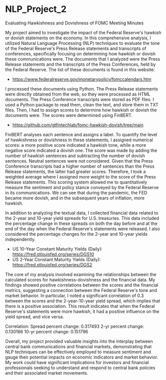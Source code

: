 # NLP_Project_2
Evaluating Hawkishness and Dovishness of FOMC Meeting Minutes

My project aimed to investigate the impact of the Federal Reserve's hawkish or dovish statements on the economy. In this comprehensive analysis, I utilized Natural Language Processing (NLP) techniques to evaluate the tone of the Federal Reserve's Press Release statements and transcripts of conferences, specifically focusing on determining how hawkish or dovish these communications were.
The documents that I analyzed were the Press Release statements and the transcripts of the Press Conferences, held by the Federal Reserve. The list of these documents is found in this website:
* https://www.federalreserve.gov/monetarypolicy/fomccalendars.htm

I processed these documents using Python. The Press Release statements were directly obtained from the web, so they were processed as HTML documents. The Press Conference transcripts were stored as PDF files. I used a Python package to read them, clean the text, and store them in TXT files.
Then, I had to assign scores to determine how hawkish or dovish the documents were. The scores were determined using FinBERT.
* https://github.com/gtfintechlab/fomc-hawkish-dovish/tree/main

FinBERT analyses each sentence and assigns a label. To quantify the level of hawkishness or dovishness in these statements, I assigned numerical scores: a more positive score indicated a hawkish tone, while a more negative score indicated a dovish one. The score was made by adding the number of hawkish sentences and subtracting the number of dovish sentences. Neutral sentences were not considered.
Given that the Press Conference transcripts had a higher number of sentences than the Press Release statements, the latter had greater scores. Therefore, I took a weighted average where I assigned more weight to the score of the Press Release statements.
This scoring system allowed me to quantitatively measure the sentiment and policy stance conveyed by the Federal Reserve in its communications. We can see that during the pandemic, the FED became more dovish, and in the subsequent years of inflation, more hawkish.

In addition to analyzing the textual data, I collected financial data related to the 2-year and 10-year yield spreads for U.S. treasuries. This data included the percentage change in these spreads on both the day before and at the end of the day when the Federal Reserve's statements were released. I also considered the percentage changes for the 2-year and 10-year yields independently.
* US 10-Year Constant Maturity Yields (Daily): https://fred.stlouisfed.org/series/DGS10
* US 2-Year Constant Maturity Yields (Daily): https://fred.stlouisfed.org/series/DGS2

The core of my analysis involved examining the relationships between the calculated scores for hawkishness-dovishness and the financial data. My findings showed positive correlations between the scores and the financial metrics, suggesting a connection between the Federal Reserve's tone and market behavior. In particular, I noted a significant correlation of 0.3 between the scores and the 2-year-10-year yield spread, which implies that there is a positive association. This result indicates that when the Federal Reserve's statements were more hawkish, it had a positive influence on the yield spread, and vice versa.

Correlation:
Spread percent change: 0.317493
2-yr percent change: 0.130166
10-yr percent change: 0.151796

Overall, my project provided valuable insights into the interplay between central bank communications and financial markets, demonstrating that NLP techniques can be effectively employed to measure sentiment and gauge their potential impacts on economic indicators and market behavior. My work could have significant implications for investors and financial professionals seeking to understand and respond to central bank policies and their associated market movements.

